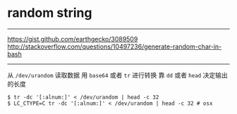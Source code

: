 # random string

---

https://gist.github.com/earthgecko/3089509
http://stackoverflow.com/questions/10497236/generate-random-char-in-bash

---

从 `/dev/urandom` 读取数据
用 `base64` 或者 `tr` 进行转换
靠 `dd` 或者 `head` 决定输出的长度

```
$ tr -dc '[:alnum:]' < /dev/urandom | head -c 32
$ LC_CTYPE=C tr -dc '[:alnum:]' < /dev/urandom | head -c 32 # osx
```
